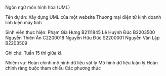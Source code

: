 Ngôn ngữ môn hình hóa (UML) 

Tên dự án: Xây dựng UML của một website Thương mại điện tử kinh doanh linh kiện máy tính

Sinh viên thực hiện:
Phạm Gia Hưng    B2111845 
Lê Huỳnh Đức     B2203500
Nguyễn Thiên Ân  C2200018
Nguyễn Hữu Đức   S2200001
Nguyễn Văn Lập   B2203509 

Ghi chú: Tuần 15 thi giữa kì.

Nhiệm vụ:
Hoàn chỉnh mô hình dữ liệu vật lý
Mô hình dữ liệu luận lý
Hoàn chỉnh ràng buộc tham chiếu
Các phương thức
